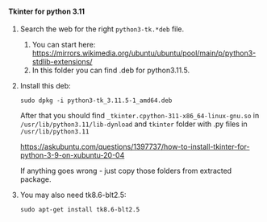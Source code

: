 #### Tkinter for python 3.11
1. Search the web for the right `python3-tk.*deb` file. 
   1. You can start here: https://mirrors.wikimedia.org/ubuntu/ubuntu/pool/main/p/python3-stdlib-extensions/
   2. In this folder you can find .deb for python3.11.5. 


2. Install this deb: 
    ```
    sudo dpkg -i python3-tk_3.11.5-1_amd64.deb
    ```
    After that you should find `_tkinter.cpython-311-x86_64-linux-gnu.so` in `/usr/lib/python3.11/lib-dynload`
    and `tkinter` folder with .py files in `/usr/lib/python3.11`
    
    https://askubuntu.com/questions/1397737/how-to-install-tkinter-for-python-3-9-on-xubuntu-20-04

   If anything goes wrong - just copy those folders from extracted package.

3. You may also need tk8.6-blt2.5:
    ```
    sudo apt-get install tk8.6-blt2.5
    ```